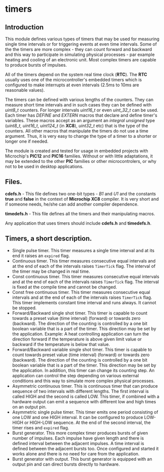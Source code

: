 # timers

## Introduction

This module defines various types of timers that may be used for measuring single time intervals or for triggering events at even time intervals. Some of the the timers are more complex - they can count forward and backward and this way to participate in simulating physical processes - par example heating and cooling of an electronic unit. Most complex timers are capable to produce bursts of impulses.

All of the timers depend on the system real time clock (**RTC**). The **RTC** usually uses one of the microcontroller's embedded timers which is configured to make interrupts at even intervals (2.5ms to 10ms are reasonable values).

The timers can be defined with various lengths of the counters. They can measure short time intervals and in such cases they can be defined with _uint8_t_ counters. For longer intervals _uint16_t_ or even _uint_32_t_ can be used. Each timer has _DEFINE_ and _EXTERN_ macros that declare and define timer's variables. These macros accept as an argument an _integral_ _unsigned_ type (_uint8_t_, _uint16_t_, _uint124_t_ (in **XC8**), _uint32_t_ etc) that is the type of the counters. All other macros that manipulate the timers do not use a time argument. Thus, it is very easy to change the type of a timer to a shorter or longer one if needed.

The module is created and tested for usage in embedded projects with Microchip's **PIC12** and **PIC16** families. Without or with little adaptations, it may be extended to the other **PIC** families or other microcontrolers, or why not to be used in desktop applications.

## Files.

**cdefs.h** - This file defines two one-bit types - _B1_ and _U1_ and the constants **true** and **false** in the context of **Microchip XC8** compiler. It is very short and if someone needs, he/she can add another compiler dependence.

**timedefs.h** - This file defines all the timers and their manipulating macros.

Any application that uses timers should include **cdefs.h** and **timedefs.h**.

## Timers, a short description.

- Single pulse timer. This timer measures a single time interval and at its end it raises an `expired` flag.
- Continuous timer. This timer measures consecutive equal intervals and at the end of each of the intervals raises `TimerTick` flag. The interval of the timer may be changed in real time.
- Const continuous timer. This timer measures consecutive equal intervals and at the end of each of the intervals raises `TimerTick` flag. The interval is fixed at the compile time and cannot be changed.
- Const free continuous timer. This timer measures consecutive equal intervals and at the end of each of the intervals raises `TimerTick` flag. This timer implements constant time interval and runs always. It cannot be stopped.
- Forward/Backward single shot timer. This timer is capable to count towards a preset value (time interval) (forward) or towards zero (backward). The direction of the counting is controlled by a one bit boolean variable that is a part of the timer. This direction may be set by the application. Example: A heat controlling application can turn the direction forward if the temperature is above given limit value or backward if the temperature is below that value.
- Forward/Backward variable single shot timer. This timer is capable to count towards preset value (time interval) (forward) or towards zero (backward). The direction of the counting is controlled by a one bit boolean variable that is a part of the timer. This direction may be set by the application. In addition, this timer can change its counting step. An application can control the step depending on various external conditions and this way to simulate more complex physical processes.
- Asymmetric continuous timer. This is continuous timer that can produce sequence of two intervals with different lengths. The first interval is called HIGH and the second is called LOW. This timer, if combined with a hardware output can emit a sequence with different low and high times on an output pin.
- Asymmetric single pulse timer. This timer emits one period consisting of one LOW and one HIGH interval. It can be configured to produce LOW-HIGH or HIGH-LOW sequence. At the end of the second interval, the timer rises and `expired` flag.
- Burst generator. This more complex timer produces bursts of given number of impulses. Each impulse have given length and there is defined interval between the adjacent impulses. A time interval is defined between the adjacent bursts too. Once configured and started it works alone and there is no need for care from the application.
- Burst generator with output. This burst generator is equipped with an output pin and can direct bursts directly to hardware.
